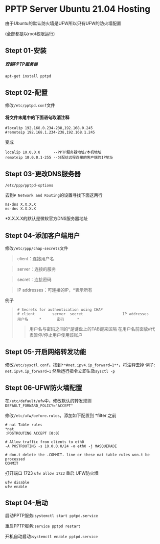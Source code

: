 # PPTP Server Ubuntu 21.04 Hosting
由于Ubuntu的默认防火墙是UFW所以只有UFW的防火墙配置

(全部都是以root权限运行)

## Stept 01-安装
##### 安装PPTP服务器
```apt-get install pptpd```

## Stept 02-配置
修改```/etc/pptpd.conf```文件

#### 将文件末尾中的下面语句取消注释
```
#localip 192.168.0.234-238,192.168.0.245
#remoteip 192.168.1.234-238,192.168.1.245
```
变成
```
localip 10.0.0.0      --PPTP服务器地址/本机地址
remoteip 10.0.0.1-255 --分配给远程连接的客户端的IP地址
```

## Stept 03-更改DNS服务器
```/etc/ppp/pptpd-options```

去到```# Network and Routing```的设置寻找下面这两行
```
ms-dns X.X.X.X
ms-dns X.X.X.X
```
*X.X.X.X的默认是微软官方DNS服务器地址

## Stept 04-添加客户端用户
修改```/etc/ppp/chap-secrets```文件
>client：连接用户名

>server：连接的服务

>secret：连接密码

>IP addresses：可连接的IP，*表示所有

例子
>```
># Secrets for authentication using CHAP
># client        server  secret                  IP addresses
>用户名     *       密码      *
>```
>>用户名与密码之间的*是键盘上的TAB键来区隔
>>在用户名前面放#代表暂停/停止用户使用该账户

## Stept 05-开启网络转发功能
修改```/etc/sysctl.conf```，找到`**#net.ipv4.ip_forward=1**`，将注释去掉
例子:
```net.ipv4.ip_forward=1```
然后运行指令立即生效```sysctl -p```

## Stept 06-UFW防火墙配置
在```/etc/default/ufw```中，修改默认的转发规则
```DEFAULT_FORWARD_POLICY="ACCEPT"```

修改```/etc/ufw/before.rules```，添加如下配置到 *filter 之前
```
# nat Table rules
*nat
:POSTROUTING ACCEPT [0:0]

# Allow traffic from clients to eth0
-A POSTROUTING -s 10.0.0.0/24 -o eth0 -j MASQUERADE

# don.t delete the .COMMIT. line or these nat table rules won.t be processed
COMMIT
```
打开端口 1723
```ufw allow 1723```
重启 UFW防火墙
```
ufw disable
ufw enable
```

## Stept 04-启动
启动PPTP服务:```systemctl start pptpd.service```

重启PPTP服务:```service pptpd restart```

开机自动启动:```systemctl enable pptpd.service```
